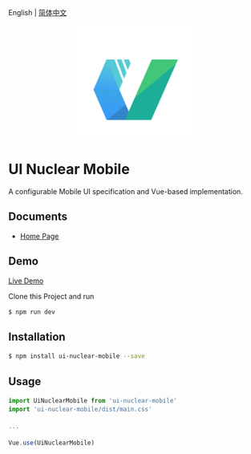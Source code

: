 English | [简体中文](./README.zh_CN.md)

<p align="center">
  <a href="https://github.com/ladybirdDEV/ui-nuclear-mobile">
    <img width="230" src="https://raw.githubusercontent.com/ladybirdDEV/ui-nuclear-mobile/master/logo.png">
  </a>
</p>

# UI Nuclear Mobile

A configurable Mobile UI specification and Vue-based implementation.

## Documents

- [Home Page](https://ladybirddev.github.io/ui-nuclear-mobile)

## Demo

[Live Demo](https://ladybirddev.github.io/ui-nuclear-mobile-demo/)

Clone this Project and run

```bash
$ npm run dev
```

## Installation

```bash
$ npm install ui-nuclear-mobile --save
```

## Usage

```javascript
import UiNuclearMobile from 'ui-nuclear-mobile'
import 'ui-nuclear-mobile/dist/main.css'

...

Vue.use(UiNuclearMobile)
```
